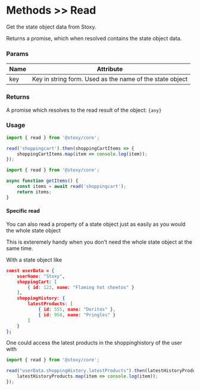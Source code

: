 # Methods >> Read

Get the state object data from Stoxy.

Returns a promise, which when resolved contains the state object data.

### Params

| Name | Attribute                                                |
| ---- | -------------------------------------------------------- |
| key  | Key in string form. Used as the name of the state object |


### Returns

A promise which resolves to the read result of the object: `{any}`

### Usage

```js copy
import { read } from '@stoxy/core';

read('shoppingcart').then(shoppingCartItems => {
    shoppingCartItems.map(item => console.log(item));
});
```

```js copy
import { read } from '@stoxy/core';

async function getItems() {
    const items = await read('shoppingcart');
    return items;
}
```

#### Specific read

You can also read a property of a state object just as easily as you would the whole state object

This is exteremely handy when you don't need the whole state object at the same time.

With a state object like

```json copy
const userData = {
    userName: "Stoxy",
    shoppingCart: [
        { id: 123, name: "Flaming hot cheetos" }
    ],
    shoppingHistory: {
        latestProducts: [
            { id: 555, name: "Doritos" },
            { id: 958, name: "Pringles" }
        ]
    }
};
```

One could access the latest products in the shoppinghistory of the user with


```js copy
import { read } from '@stoxy/core';

read("userData.shoppingHistory.latestProducts").then(latestHistoryProducts => {
    latestHistoryProducts.map(item => console.log(item));
});
```
